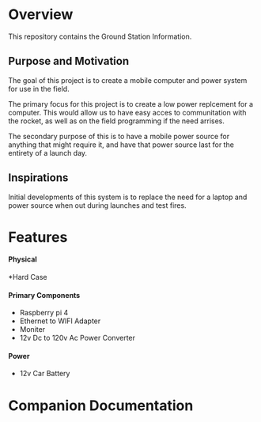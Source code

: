 # Overview

This repository contains the Ground Station Information.

## Purpose and Motivation
The goal of this project is to create a mobile computer and power system for use in the field.

The primary focus for this project is to create a low power replcement for a computer. This would allow us to have easy acces to communitation with the rocket, as well as on the field programming if the need arrises. 

The secondary purpose of this is to have a mobile power source for anything that might require it, and have that power source last for the entirety of a launch day.

## Inspirations

Initial developments of this system is to replace the need for a laptop and power source when out during launches and test fires. 

# Features

#### Physical
*Hard Case

#### Primary Components

* Raspberry pi 4
* Ethernet to WIFI Adapter
* Moniter
* 12v Dc to 120v Ac Power Converter



#### Power

* 12v Car Battery

# Companion Documentation

